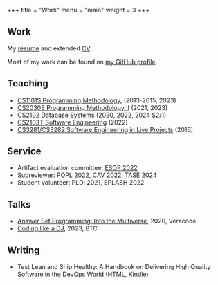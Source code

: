 +++
title = "Work"
menu = "main"
weight = 3
+++

## Work

My [resume](/resume.pdf) and extended [CV](/cv).

Most of my work can be found on [my GitHub profile](https://www.github.com/dariusf).

## Teaching

- [CS1101S Programming Methodology](https://www.comp.nus.edu.sg/~cs1101s/), (2013-2015, 2023)
- [CS2030S Programming Methodology II](https://nus-cs2030s.github.io/2021-s2/) (2021, 2023) <!--, ([slides](/slides/cs2030s)) -->
- [CS2102 Database Systems](https://nusmods.com/modules/CS2102/database-systems) (2020, 2022, 2024 S2/1) <!-- [slides](/slides/relational-algebra-sql) -->
- [CS2103T Software Engineering](https://nus-cs2103-ay2122s2.github.io/website/) (2022)
- [CS3281/CS3282 Software Engineering in Live Projects](https://nus-cs3281.github.io/website/admin/callForApplications.html) (2016)

## Service

- Artifact evaluation committee: [ESOP 2022](https://etaps.org/user-profile/archive/53-etaps-2022/491-esop-2022-artifact-evaluation)
- Subreviewer: POPL 2022, CAV 2022, TASE 2024
- Student volunteer: PLDI 2021, SPLASH 2022

## Talks

- [Answer Set Programming: Into the Multiverse](/slides/asp), 2020, Veracode
- [Coding like a DJ](https://github.com/dariusf/sonicpi-workshop), 2023, BTC

## Writing

- Test Lean and Ship Healthy: A Handbook on Delivering High Quality Software in the DevOps World ([HTML](https://srcclr.github.io/test-lean/), [Kindle](https://www.amazon.com/dp/B0CKXYG3XT))

<!--
## Patents

- [US20200042628A1](https://patents.google.com/patent/US20200042628A1/en)
- [US20200042712A1](https://patents.google.com/patent/US20200042712A1/en)
-->
